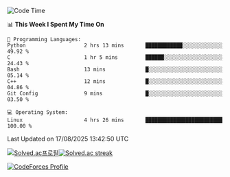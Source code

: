 
<!--START_SECTION:waka-->
![Code Time](http://img.shields.io/badge/Code%20Time-3%2C933%20hrs%2034%20mins-blue)

📊 **This Week I Spent My Time On** 

```text
💬 Programming Languages: 
Python                   2 hrs 13 mins       ████████████░░░░░░░░░░░░░   49.92 % 
C                        1 hr 5 mins         ██████░░░░░░░░░░░░░░░░░░░   24.43 % 
Bash                     13 mins             █░░░░░░░░░░░░░░░░░░░░░░░░   05.14 % 
C++                      12 mins             █░░░░░░░░░░░░░░░░░░░░░░░░   04.86 % 
Git Config               9 mins              █░░░░░░░░░░░░░░░░░░░░░░░░   03.50 % 

💻 Operating System: 
Linux                    4 hrs 26 mins       █████████████████████████   100.00 % 
```


 Last Updated on 17/08/2025 13:42:50 UTC
<!--END_SECTION:waka-->


[![Solved.ac프로필](http://mazassumnida.wtf/api/generate_badge?boj=hckim96)](https://solved.ac/hckim96)[![Solved.ac streak](http://mazandi.herokuapp.com/api?handle=hckim96&theme=dark)](https://solved.ac/hckim96)


[![CodeForces Profile](https://cf.leed.at?id=hckim96)](https://codeforces.com/profile/hckim96)

